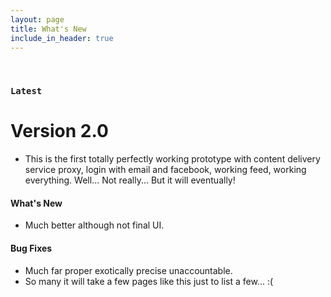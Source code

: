 ```yaml
---
layout: page
title: What's New
include_in_header: true
---
```


<br>

### `Latest`
# **Version 2.0**
- This is the first totally perfectly working prototype with content delivery service proxy, login with email and facebook, working feed, working everything. Well... Not really... 
But it will eventually!

#### What's New
- Much better although not final UI.


#### Bug Fixes
- Much far proper exotically precise unaccountable.
- So many it will take a few pages like this just to list a few...  :(

<br>